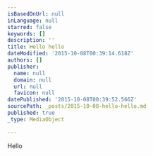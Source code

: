 ```yaml
---
isBasedOnUrl: null
inLanguage: null
starred: false
keywords: []
description: ''
title: Hello hello
dateModified: '2015-10-08T00:39:14.618Z'
authors: []
publisher:
  name: null
  domain: null
  url: null
  favicon: null
datePublished: '2015-10-08T00:39:52.566Z'
sourcePath: _posts/2015-10-08-hello-hello.md
published: true
_type: MediaObject

---
```

Hello